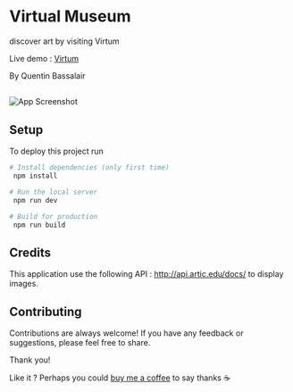 
# Virtual Museum 

discover art by visiting Virtum

Live demo : [Virtum](https://silly-klepon-0f5dff.netlify.app/)

By Quentin Bassalair


## 

![App Screenshot](https://github.com/Neudo/Virtum_r3f/assets/78046919/3ca75a10-b832-48e2-8124-995cb20431e7)



## Setup

To deploy this project run

```bash
# Install dependencies (only first time)
 npm install

# Run the local server
 npm run dev

# Build for production
 npm run build
```


## Credits

This application use the following API : http://api.artic.edu/docs/ to display images.


## Contributing

Contributions are always welcome!
If you have any feedback or suggestions, please feel free to share.

Thank you!


Like it ? Perhaps you could [buy me a coffee](https://www.buymeacoffee.com/hqTC1kn4Wc) to say thanks ☕
